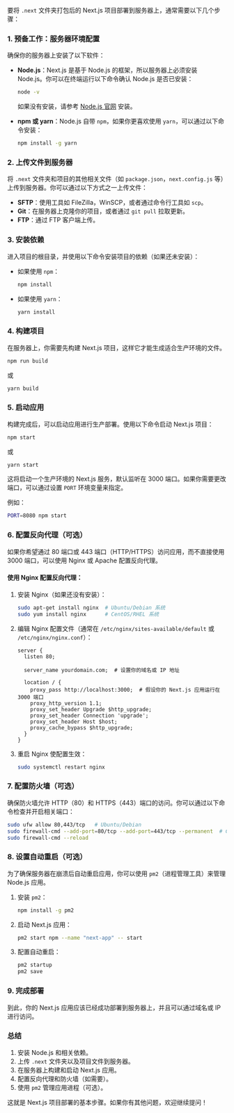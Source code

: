 要将 `.next` 文件夹打包后的 Next.js 项目部署到服务器上，通常需要以下几个步骤：

### 1. 预备工作：服务器环境配置

确保你的服务器上安装了以下软件：

- **Node.js**：Next.js 是基于 Node.js 的框架，所以服务器上必须安装 Node.js。你可以在终端运行以下命令确认 Node.js 是否已安装：

  ```bash
  node -v
  ```

  如果没有安装，请参考 [Node.js 官网](https://nodejs.org/) 安装。
- **npm 或 yarn**：Node.js 自带 `npm`，如果你更喜欢使用 `yarn`，可以通过以下命令安装：

  ```bash
  npm install -g yarn
  ```

### 2. 上传文件到服务器

将 `.next` 文件夹和项目的其他相关文件（如 `package.json`，`next.config.js` 等）上传到服务器。你可以通过以下方式之一上传文件：

- **SFTP**：使用工具如 FileZilla，WinSCP，或者通过命令行工具如 `scp`。
- **Git**：在服务器上克隆你的项目，或者通过 `git pull` 拉取更新。
- **FTP**：通过 FTP 客户端上传。

### 3. 安装依赖

进入项目的根目录，并使用以下命令安装项目的依赖（如果还未安装）：

- 如果使用 `npm`：

  ```bash
  npm install
  ```
- 如果使用 `yarn`：

  ```bash
  yarn install
  ```

### 4. 构建项目

在服务器上，你需要先构建 Next.js 项目，这样它才能生成适合生产环境的文件。

```bash
npm run build
```

或

```bash
yarn build
```

### 5. 启动应用

构建完成后，可以启动应用进行生产部署。使用以下命令启动 Next.js 项目：

```bash
npm start
```

或

```bash
yarn start
```

这将启动一个生产环境的 Next.js 服务，默认监听在 3000 端口。如果你需要更改端口，可以通过设置 `PORT` 环境变量来指定。

例如：

```bash
PORT=8080 npm start
```

### 6. 配置反向代理（可选）

如果你希望通过 80 端口或 443 端口（HTTP/HTTPS）访问应用，而不直接使用 3000 端口，可以使用 Nginx 或 Apache 配置反向代理。

#### 使用 Nginx 配置反向代理：

1. 安装 Nginx（如果还没有安装）：

   ```bash
   sudo apt-get install nginx  # Ubuntu/Debian 系统
   sudo yum install nginx      # CentOS/RHEL 系统
   ```
2. 编辑 Nginx 配置文件（通常在 `/etc/nginx/sites-available/default` 或 `/etc/nginx/nginx.conf`）：

   ```nginx
   server {
     listen 80;

     server_name yourdomain.com;  # 设置你的域名或 IP 地址

     location / {
       proxy_pass http://localhost:3000;  # 假设你的 Next.js 应用运行在 3000 端口
       proxy_http_version 1.1;
       proxy_set_header Upgrade $http_upgrade;
       proxy_set_header Connection 'upgrade';
       proxy_set_header Host $host;
       proxy_cache_bypass $http_upgrade;
     }
   }
   ```
3. 重启 Nginx 使配置生效：

   ```bash
   sudo systemctl restart nginx
   ```

### 7. 配置防火墙（可选）

确保防火墙允许 HTTP（80）和 HTTPS（443）端口的访问。你可以通过以下命令检查并开启相关端口：

```bash
sudo ufw allow 80,443/tcp   # Ubuntu/Debian
sudo firewall-cmd --add-port=80/tcp --add-port=443/tcp --permanent  # CentOS/RHEL
sudo firewall-cmd --reload
```

### 8. 设置自动重启（可选）

为了确保服务器在崩溃后自动重启应用，你可以使用 `pm2`（进程管理工具）来管理 Node.js 应用。

1. 安装 `pm2`：

   ```bash
   npm install -g pm2
   ```
2. 启动 Next.js 应用：

   ```bash
   pm2 start npm --name "next-app" -- start
   ```
3. 配置自动重启：

   ```bash
   pm2 startup
   pm2 save
   ```

### 9. 完成部署

到此，你的 Next.js 应用应该已经成功部署到服务器上，并且可以通过域名或 IP 进行访问。

### 总结

1. 安装 Node.js 和相关依赖。
2. 上传 `.next` 文件夹以及项目文件到服务器。
3. 在服务器上构建和启动 Next.js 应用。
4. 配置反向代理和防火墙（如需要）。
5. 使用 `pm2` 管理应用进程（可选）。

这就是 Next.js 项目部署的基本步骤。如果你有其他问题，欢迎继续提问！
